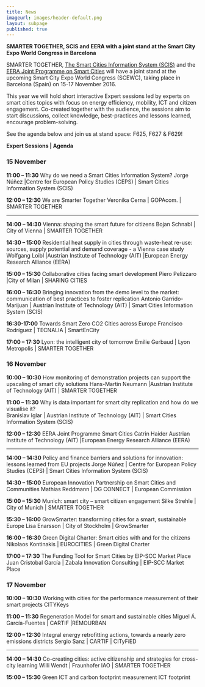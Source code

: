 ```yaml
---
title: News
imageurl: images/header-default.png
layout: subpage
published: true
---
```

**SMARTER TOGETHER, SCIS and EERA with a joint stand at the Smart City Expo World Congress in Barcelona**

SMARTER TOGETHER, [The Smart Cities Information System (SCIS)](http://www.smartcities-infosystem.eu) and the [EERA Joint Programme on Smart Cities](http://www.eera-set.eu) will have a joint stand at the upcoming  Smart City Expo World Congress (SCEWC), taking place in Barcelona (Spain) on 15-17 November 2016.

This year we will hold short interactive Expert sessions led by experts on smart cities topics with focus on energy efficiency, mobility, ICT and citizen engagement. Co-created together with the audience, the sessions aim to start discussions, collect knowledge, best-practices and lessons learned, encourage problem-solving. 

See the agenda below and join us at stand space: F625, F627 & F629! 

**Expert Sessions | Agenda**

### **15 November**

**11:00 – 11:30**
Why do we need a Smart Cities Information System? 
Jorge Núñez |Centre for European Policy Studies (CEPS) | Smart Cities Information System (SCIS)

**12:00 – 12:30**
We are Smarter Together 
Veronika Cerna | GOPAcom. | SMARTER TOGETHER 

---

**14:00 – 14:30**
Vienna: shaping the smart future for citizens
Bojan Schnabl | City of Vienna | SMARTER TOGETHER

**14:30 – 15:00**
Residential heat supply in cities through waste-heat re-use: sources, supply potential and demand coverage - a Vienna case study
Wolfgang Loibl |Austrian Institute of Technology (AIT) |European Energy Research Alliance (EERA) 

**15:00 – 15:30**
Collaborative cities facing smart development
Piero Pelizzaro |City of Milan | SHARING CITIES 

**16:00 – 16:30**
Bringing innovation from the demo level to the market: communication of best practices to foster replication
Antonio Garrido-Marijuan | Austrian Institute of Technology (AIT) | Smart Cities Information System (SCIS)

**16:30-17:00**
Towards Smart Zero CO2 Cities across Europe
Francisco Rodríguez | TECNALIA | SmartEnCity 

**17:00 – 17:30** 
Lyon: the intelligent city of tomorrow 
Emilie Gerbaud | Lyon Metropolis | SMARTER TOGETHER 

### **16 November**

**10:00 – 10:30** 
How monitoring of demonstration projects can support the upscaling of smart city solutions
Hans-Martin Neumann |Austrian Institute of Technology (AIT) | SMARTER TOGETHER

**11:00 – 11:30**
Why is data important for smart city replication and how do we visualise it?  
Branislav Iglar | Austrian Institute of Technology (AIT) | Smart Cities Information System (SCIS)

**12:00 – 12:30** 
EERA Joint Programme Smart Cities
Catrin Haider Austrian Institute of Technology (AIT) |European Energy Research Alliance (EERA) 

---

**14:00 – 14:30** 
Policy and finance barriers and solutions for innovation: lessons learned from EU projects
Jorge Núñez | Centre for European Policy Studies (CEPS) | Smart Cities Information System (SCIS)

**14:30 – 15:00**
European Innovation Partnership on Smart Cities and Communities 
Mathias Reddmann | DG CONNECT | European Commission 

**15:00 – 15:30**
Munich: smart city – smart citizen engagement
Silke Strehle | City of Munich | SMARTER TOGETHER 

**15:30 – 16:00**
GrowSmarter: transforming cities for a smart, sustainable Europe
Lisa Enarsson | City of Stockholm | GrowSmarter 

**16:00 – 16:30** 
Green Digital Charter: Smart cities with and for the citizens
Nikolaos Kontinakis | EUROCITIES | Green Digital Charter 

**17:00 – 17:30** 
The Funding Tool for Smart Cities by EIP-SCC Market Place
Juan Cristobal García | Zabala Innovation Consulting | EIP-SCC Market Place 


### **17 November**

**10:00 – 10:30** 
Working with cities for the performance measurement of their smart projects
CITYKeys

**11:00 – 11:30**
Regeneration Model for smart and sustainable cities
Miguel Á. García-Fuentes | CARTIF |REMOURBAN 

**12:00 – 12:30**
Integral energy retrofitting actions, towards a nearly zero emissions districts
Sergio Sanz | CARTIF | CITyFiED 

---

**14:00 – 14:30**
Co-creating cities: active citizenship and strategies for cross-city learning
Willi Wendt | Fraunhofer IAO | SMARTER TOGETHER 

**15:00 – 15:30** 
Green ICT and carbon footprint measurement
ICT footprint 


